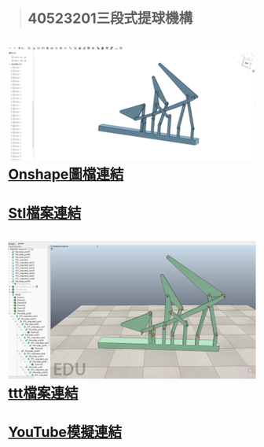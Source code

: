 # 

> # 40523201三段式提球機構

# ![](/assets/onshape.png)[Onshape圖檔連結](https://cad.onshape.com/documents/4883b8fb7be6390f3e574791/w/8f2912b3b478edd792df1010/e/f320368c6d419eb01968f6fc)

# [Stl檔案連結](https://github.com/s40523201/cd2018/blob/gh-pages/40523201%20%E4%B8%89%E9%80%A3%E6%A1%BF%E6%A9%9F%E6%A7%8B/40523201.stl)

# ![](/assets/vrep.png)[ttt檔案連結](https://github.com/s40523201/cd2018/blob/gh-pages/40523201%20%E4%B8%89%E9%80%A3%E6%A1%BF%E6%A9%9F%E6%A7%8B/40523201.ttt)

# [YouTube模擬連結](https://www.youtube.com/watch?v=CVvZjGCXjc0)



